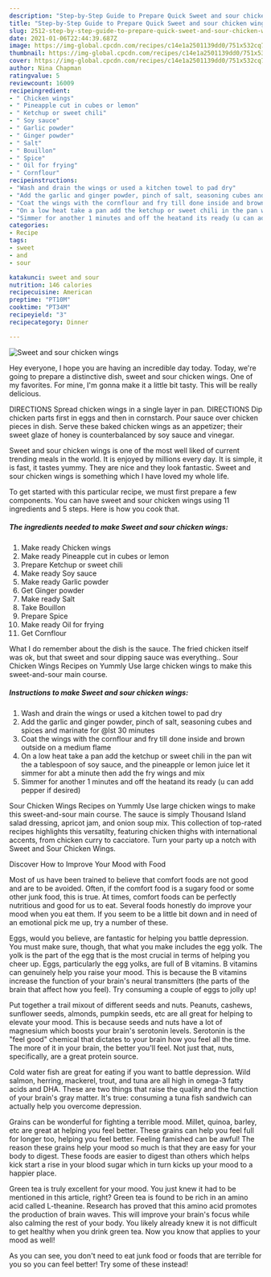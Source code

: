 ```yaml
---
description: "Step-by-Step Guide to Prepare Quick Sweet and sour chicken wings"
title: "Step-by-Step Guide to Prepare Quick Sweet and sour chicken wings"
slug: 2512-step-by-step-guide-to-prepare-quick-sweet-and-sour-chicken-wings
date: 2021-01-06T22:44:39.687Z
image: https://img-global.cpcdn.com/recipes/c14e1a2501139dd0/751x532cq70/sweet-and-sour-chicken-wings-recipe-main-photo.jpg
thumbnail: https://img-global.cpcdn.com/recipes/c14e1a2501139dd0/751x532cq70/sweet-and-sour-chicken-wings-recipe-main-photo.jpg
cover: https://img-global.cpcdn.com/recipes/c14e1a2501139dd0/751x532cq70/sweet-and-sour-chicken-wings-recipe-main-photo.jpg
author: Nina Chapman
ratingvalue: 5
reviewcount: 16009
recipeingredient:
- " Chicken wings"
- " Pineapple cut in cubes or lemon"
- " Ketchup or sweet chili"
- " Soy sauce"
- " Garlic powder"
- " Ginger powder"
- " Salt"
- " Bouillon"
- " Spice"
- " Oil for frying"
- " Cornflour"
recipeinstructions:
- "Wash and drain the wings or used a kitchen towel to pad dry"
- "Add the garlic and ginger powder, pinch of salt, seasoning cubes and spices and marinate for @lst 30 minutes"
- "Coat the wings with the cornflour and fry till done inside and brown outside on a medium flame"
- "On a low heat take a pan add the ketchup or sweet chili in the pan wit the a tablespoon of soy sauce, and the pineapple or lemon juice let it simmer for abt a minute then add the fry wings and mix"
- "Simmer for another 1 minutes and off the heatand its ready (u can add pepper if desired)"
categories:
- Recipe
tags:
- sweet
- and
- sour

katakunci: sweet and sour 
nutrition: 146 calories
recipecuisine: American
preptime: "PT10M"
cooktime: "PT34M"
recipeyield: "3"
recipecategory: Dinner

---
```



![Sweet and sour chicken wings](https://img-global.cpcdn.com/recipes/c14e1a2501139dd0/751x532cq70/sweet-and-sour-chicken-wings-recipe-main-photo.jpg)

Hey everyone, I hope you are having an incredible day today. Today, we're going to prepare a distinctive dish, sweet and sour chicken wings. One of my favorites. For mine, I'm gonna make it a little bit tasty. This will be really delicious.

DIRECTIONS Spread chicken wings in a single layer in pan. DIRECTIONS Dip chicken parts first in eggs and then in cornstarch. Pour sauce over chicken pieces in dish. Serve these baked chicken wings as an appetizer; their sweet glaze of honey is counterbalanced by soy sauce and vinegar.

Sweet and sour chicken wings is one of the most well liked of current trending meals in the world. It is enjoyed by millions every day. It is simple, it is fast, it tastes yummy. They are nice and they look fantastic. Sweet and sour chicken wings is something which I have loved my whole life.


To get started with this particular recipe, we must first prepare a few components. You can have sweet and sour chicken wings using 11 ingredients and 5 steps. Here is how you cook that.

<!--inarticleads1-->

##### The ingredients needed to make Sweet and sour chicken wings:

1. Make ready  Chicken wings
1. Make ready  Pineapple cut in cubes or lemon
1. Prepare  Ketchup or sweet chili
1. Make ready  Soy sauce
1. Make ready  Garlic powder
1. Get  Ginger powder
1. Make ready  Salt
1. Take  Bouillon
1. Prepare  Spice
1. Make ready  Oil for frying
1. Get  Cornflour


What I do remember about the dish is the sauce. The fried chicken itself was ok, but that sweet and sour dipping sauce was everything.. Sour Chicken Wings Recipes on Yummly Use large chicken wings to make this sweet-and-sour main course. 

<!--inarticleads2-->

##### Instructions to make Sweet and sour chicken wings:

1. Wash and drain the wings or used a kitchen towel to pad dry
1. Add the garlic and ginger powder, pinch of salt, seasoning cubes and spices and marinate for @lst 30 minutes
1. Coat the wings with the cornflour and fry till done inside and brown outside on a medium flame
1. On a low heat take a pan add the ketchup or sweet chili in the pan wit the a tablespoon of soy sauce, and the pineapple or lemon juice let it simmer for abt a minute then add the fry wings and mix
1. Simmer for another 1 minutes and off the heatand its ready (u can add pepper if desired)


Sour Chicken Wings Recipes on Yummly Use large chicken wings to make this sweet-and-sour main course. The sauce is simply Thousand Island salad dressing, apricot jam, and onion soup mix. This collection of top-rated recipes highlights this versatilty, featuring chicken thighs with international accents, from chicken curry to cacciatore. Turn your party up a notch with Sweet and Sour Chicken Wings. 

Discover How to Improve Your Mood with Food


Most of us have been trained to believe that comfort foods are not good and are to be avoided. Often, if the comfort food is a sugary food or some other junk food, this is true. At times, comfort foods can be perfectly nutritious and good for us to eat. Several foods honestly do improve your mood when you eat them. If you seem to be a little bit down and in need of an emotional pick me up, try a number of these.

Eggs, would you believe, are fantastic for helping you battle depression. You must make sure, though, that what you make includes the egg yolk. The yolk is the part of the egg that is the most crucial in terms of helping you cheer up. Eggs, particularly the egg yolks, are full of B vitamins. B vitamins can genuinely help you raise your mood. This is because the B vitamins increase the function of your brain's neural transmitters (the parts of the brain that affect how you feel). Try consuming a couple of eggs to jolly up!

Put together a trail mixout of different seeds and nuts. Peanuts, cashews, sunflower seeds, almonds, pumpkin seeds, etc are all great for helping to elevate your mood. This is because seeds and nuts have a lot of magnesium which boosts your brain's serotonin levels. Serotonin is the "feel good" chemical that dictates to your brain how you feel all the time. The more of it in your brain, the better you'll feel. Not just that, nuts, specifically, are a great protein source.

Cold water fish are great for eating if you want to battle depression. Wild salmon, herring, mackerel, trout, and tuna are all high in omega-3 fatty acids and DHA. These are two things that raise the quality and the function of your brain's gray matter. It's true: consuming a tuna fish sandwich can actually help you overcome depression. 

Grains can be wonderful for fighting a terrible mood. Millet, quinoa, barley, etc are great at helping you feel better. These grains can help you feel full for longer too, helping you feel better. Feeling famished can be awful! The reason these grains help your mood so much is that they are easy for your body to digest. These foods are easier to digest than others which helps kick start a rise in your blood sugar which in turn kicks up your mood to a happier place.

Green tea is truly excellent for your mood. You just knew it had to be mentioned in this article, right? Green tea is found to be rich in an amino acid called L-theanine. Research has proved that this amino acid promotes the production of brain waves. This will improve your brain's focus while also calming the rest of your body. You likely already knew it is not difficult to get healthy when you drink green tea. Now you know that applies to your mood as well!

As you can see, you don't need to eat junk food or foods that are terrible for you so you can feel better! Try some of these instead!

